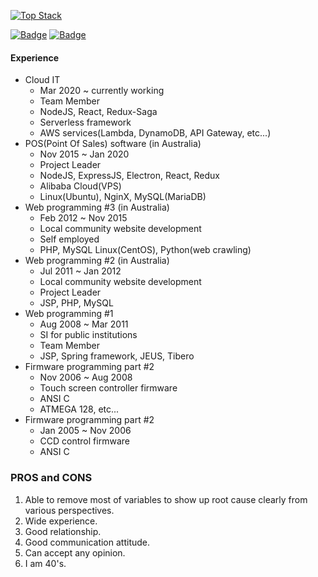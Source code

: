 [![Top Stack](https://widget.realdeveloper.pro/api/top?stack=Node.js,React,Electron)](https://github.com/young-kr)

[![Badge](https://widget.realdeveloper.pro/api/badge?title=What%20I%20am%20VERY%20GOOD%20at&badges=Node.js,React,Redux-Saga,Electron,Express.js,AWS%20Lambda,AWS%20API%20GW,AWS%20DynamoDB,AWS%20SQS,AWS%20S3,AWS%20Cognito,AWS%20AppSync,AWS%20Amplify)](https://github.com/young-kr)
[![Badge](https://widget.realdeveloper.pro/api/badge?title=Also%20I%20can%20do&badges=Typescript,React%20Native,HTML5,CSS3,PHP,JSP,MySQL,MariaDB,Linux,NginX)](https://github.com/young-kr)

#### Experience
* Cloud IT
  - Mar 2020 ~ currently working
  - Team Member
  - NodeJS, React, Redux-Saga
  - Serverless framework
  - AWS services(Lambda, DynamoDB, API Gateway, etc...)
* POS(Point Of Sales) software (in Australia)
  - Nov 2015 ~ Jan 2020
  - Project Leader
  - NodeJS, ExpressJS, Electron, React, Redux
  - Alibaba Cloud(VPS)
  - Linux(Ubuntu), NginX, MySQL(MariaDB)
* Web programming #3 (in Australia)
  - Feb 2012 ~ Nov 2015
  - Local community website development
  - Self employed
  - PHP, MySQL Linux(CentOS), Python(web crawling)
* Web programming #2 (in Australia)
  - Jul 2011 ~ Jan 2012
  - Local community website development
  - Project Leader
  - JSP, PHP, MySQL
* Web programming #1
  - Aug 2008 ~ Mar 2011
  - SI for public institutions
  - Team Member
  - JSP, Spring framework, JEUS, Tibero
* Firmware programming part #2
  - Nov 2006 ~ Aug 2008
  - Touch screen controller firmware
  - ANSI C
  - ATMEGA 128, etc...
* Firmware programming part #2
  - Jan 2005 ~ Nov 2006
  - CCD control firmware
  - ANSI C

### PROS and CONS
1. Able to remove most of variables to show up root cause clearly from various perspectives.
2. Wide experience.
3. Good relationship.
4. Good communication attitude.
6. Can accept any opinion.
7. I am 40's.
